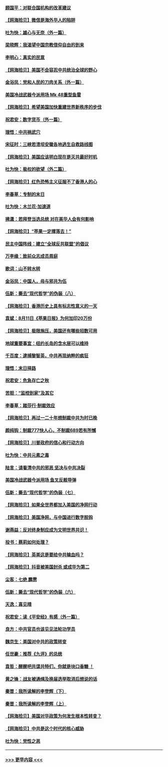 #### [顾国平：对联合国机构的改革建议](../pages/nsc993/n12339928.md?t=08190251) 
#### [【网海拾贝】微信是海外华人的陷阱](../pages/nsc993/n12338868.md?t=08190251) 
#### [吐为快：雄心与无奈（外一篇）](../pages/nsc993/n12338132.md?t=08190251) 
#### [梁晓辉：我渴望中国宗教信仰自由的到来](../pages/nsc993/n12336657.md?t=08190251) 
#### [李明心：真实的民意](../pages/nsc993/n12336089.md?t=08190251) 
#### [【网海拾贝】美国不会容忍中共统治全球的野心](../pages/nsc993/n12336063.md?t=08190251) 
#### [金浴凤：党和人民的刀肉关系（外一篇）](../pages/nsc993/n12335834.md?t=08190251) 
#### [美国冷战武器今派用场 Mk 48重型鱼雷](../pages/nsc993/n12335354.md?t=08190251) 
#### [【网海拾贝】希望美国加快重建世界新秩序的步伐](../pages/nsc993/n12334224.md?t=08190251) 
#### [祝君安：数字货币（外一篇）](../pages/nsc993/n12334186.md?t=08190251) 
#### [理悟：中共祸武穴](../pages/nsc993/n12333962.md?t=08190251) 
#### [宋征时：三峡若溃坝安徽各地逃生自救路线图](../pages/nsc993/n12332450.md?t=08190251) 
#### [【网海拾贝】美国应该明白现在是灭共最好时机](../pages/nsc993/n12332313.md?t=08190251) 
#### [吐为快：极权的欲望（外二篇）](../pages/nsc993/n12332089.md?t=08190251) 
#### [【网海拾贝】红色恐怖主义征服不了香港人的心](../pages/nsc993/n12329296.md?t=08190251) 
#### [李春草：专制的末日](../pages/nsc993/n12329079.md?t=08190251) 
#### [吐为快：木兰花‧加速道](../pages/nsc993/n12327366.md?t=08190251) 
#### [拂潇：若拜登当选总统 对在美华人会有何影响](../pages/nsc993/n12295996.md?t=08190251) 
#### [【网海拾贝】“苹果一定撑落去！”](../pages/nsc993/n12326784.md?t=08190251) 
#### [民主中国阵线：建立“全球反共联盟”的倡议](../pages/nsc993/n12324177.md?t=08190251) 
#### [万李缘：致前众志成员周庭](../pages/nsc993/n12324635.md?t=08190251) 
#### [歌词：山不转水转](../pages/nsc993/n12324599.md?t=08190251) 
#### [金浴凤：中国人，毋与邪共为伍](../pages/nsc993/n12324257.md?t=08190251) 
#### [伍新：撕去“现代哲学”的伪装（八）](../pages/nsc993/n12324188.md?t=08190251) 
#### [【网海拾贝】香港历史上具有标志性意义的一天](../pages/nsc993/n12324021.md?t=08190251) 
#### [袁斌：8月11日《苹果日报》为何加印20万份](../pages/nsc993/n12323955.md?t=08190251) 
#### [【网海拾贝】极限施压，美国还有哪些招数可用](../pages/nsc993/n12322512.md?t=08190251) 
#### [地球重要事宜：纽约长岛的含水层可以维持](../pages/nsc993/n12321844.md?t=08190251) 
#### [千百度：逮捕黎智英，中共再现纳粹的疯狂](../pages/nsc993/n12321777.md?t=08190251) 
#### [理悟：末日择路](../pages/nsc993/n12320812.md?t=08190251) 
#### [祝君安：危急存亡之秋](../pages/nsc993/n12320795.md?t=08190251) 
#### [苦胆：“监控到家”及其它](../pages/nsc993/n12320751.md?t=08190251) 
#### [李春草：踏莎行·制裁效应](../pages/nsc993/n12318290.md?t=08190251) 
#### [【网海拾贝】再过一二十年想制裁中共为时已晚](../pages/nsc993/n12318195.md?t=08190251) 
#### [颜纯钩：制裁777快人心，不制裁689若有所憾](../pages/nsc993/n12316912.md?t=08190251) 
#### [【网海拾贝】川普政府的信心和行动方向](../pages/nsc993/n12316673.md?t=08190251) 
#### [吐为快：中共元素之毒](../pages/nsc993/n12316547.md?t=08190251) 
#### [陆言：请看清中共的邪恶 坚决与中共决裂](../pages/nsc993/n12315784.md?t=08190251) 
#### [美国冷战武器今派用场 鱼叉反舰导弹](../pages/nsc993/n12316258.md?t=08190251) 
#### [伍新：撕去“现代哲学”的伪装（七）](../pages/nsc993/n12315846.md?t=08190251) 
#### [【网海拾贝】如果全世界都加入美国的净网行动](../pages/nsc993/n12315588.md?t=08190251) 
#### [【网海拾贝】美国净网，与中国进行数字脱钩](../pages/nsc993/n12312813.md?t=08190251) 
#### [谢燕益：反对终身制应成为文明世界共识！](../pages/nsc993/n12310465.md?t=08190251) 
#### [投书：蔡莉如何处理？](../pages/nsc993/n12310224.md?t=08190251) 
#### [【网海拾贝】英美这是要给中共输血吗？](../pages/nsc993/n12307646.md?t=08190251) 
#### [【网海拾贝】抖音被美国封杀 或成华为第二](../pages/nsc993/n12305277.md?t=08190251) 
#### [尘客：七绝 霹雳](../pages/nsc993/n12304053.md?t=08190251) 
#### [伍新：撕去“现代哲学”的伪装（六）](../pages/nsc993/n12303243.md?t=08190251) 
#### [天逸：喜见晴](../pages/nsc993/n12303226.md?t=08190251) 
#### [祝君安：读《平安经》有感（外一篇）](../pages/nsc993/n12303170.md?t=08190251) 
#### [良方：中共官员也该见见法轮功学员](../pages/nsc993/n12302985.md?t=08190251) 
#### [魏京生：美国对中共的政策转变](../pages/nsc993/n12302929.md?t=08190251) 
#### [任世豪：推荐《九评》的总统](../pages/nsc993/n12302838.md?t=08190251) 
#### [袁哲：醒醒吧共谍共特们，你就是块口香糖 ！](../pages/nsc993/n12302678.md?t=08190251) 
#### [黄之锋：战友被通缉及换届选举取消后想说的话](../pages/nsc993/n12302681.md?t=08190251) 
#### [秦晋：我所读解的李登辉（下）](../pages/nsc993/n12302171.md?t=08190251) 
#### [秦晋：我所读解的李登辉（上）](../pages/nsc993/n12301979.md?t=08190251) 
#### [【网海拾贝】美国对华政策为何发生根本性转变？](../pages/nsc993/n12302091.md?t=08190251) 
#### [【网海拾贝】中共是这个时代的核心威胁](../pages/nsc993/n12300541.md?t=08190251) 
#### [吐为快：党性之恶](../pages/nsc993/n12300263.md?t=08190251) 

----
#### [ >>> 更早内容 <<< ](../indexes/nsc993-earlier.md)
